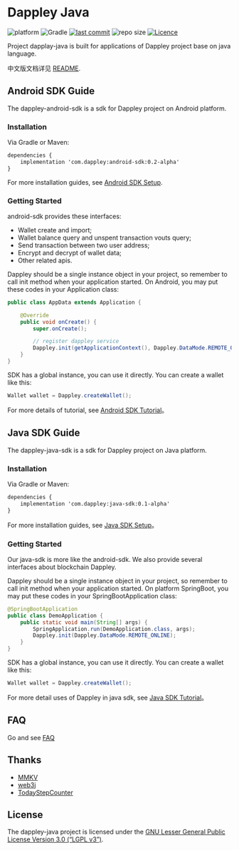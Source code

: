 # Dappley Java

![platform](https://img.shields.io/badge/platform-Android%20%7C%20Java-lightgrey.svg)
![Gradle](https://img.shields.io/badge/Gradle-4.6-brightgreen.svg)
[![last commit](https://img.shields.io/github/last-commit/dappley/dappley-java.svg)](https://github.com/dappley/dappley-java/commits/master)
![repo size](https://img.shields.io/github/repo-size/dappley/dappley-java.svg)
[![Licence](https://img.shields.io/github/license/dappley/dappley-java.svg)](https://github.com/dappley/dappley-java/blob/master/LICENSE)

Project dapplay-java is built for applications of Dappley project base on java language.

中文版文档详见 [README](README_cn.md).

## Android SDK Guide
The dappley-android-sdk is a sdk for Dappley project on Android platform.

### Installation
Via Gradle or Maven:
```xml
dependencies {
    implementation 'com.dappley:android-sdk:0.2-alpha'
}
```
For more installation guides, see [Android SDK Setup](https://github.com/dappley/dappley-java/wiki/android_setup).

### Getting Started

android-sdk provides these interfaces:

- Wallet create and import;
- Wallet balance query and unspent transaction vouts query;
- Send transaction between two user address;
- Encrypt and decrypt of wallet data;
- Other related apis.

Dappley should be a single instance object in your project, so remember to call init method when your application started. On Android, you may put these codes in your Application class:

```java
public class AppData extends Application {

    @Override
    public void onCreate() {
        super.onCreate();

        // register dappley service
        Dappley.init(getApplicationContext(), Dappley.DataMode.REMOTE_ONLINE);
    }
}
```
SDK has a global instance, you can use it directly. You can create a wallet like this:

```java
Wallet wallet = Dappley.createWallet();
```
For more details of tutorial, see [Android SDK Tutorial](https://github.com/dappley/dappley-java/wiki/android_tutorial)。

## Java SDK Guide
The dappley-java-sdk is a sdk for Dappley project on Java platform.

### Installation

Via Gradle or Maven:

```xml
dependencies {
    implementation 'com.dappley:java-sdk:0.1-alpha'
}
```
For more installation guides, see [Java SDK Setup](https://github.com/dappley/dappley-java/wiki/java_setup)。

### Getting Started
Our java-sdk is more like the android-sdk. We also provide several interfaces about blockchain Dappley.

Dappley should be a single instance object in your project, so remember to call init method when your application started. On platform SpringBoot, you may put these codes in your SpringBootApplication class:

```java
@SpringBootApplication
public class DemoApplication {
    public static void main(String[] args) {
        SpringApplication.run(DemoApplication.class, args);
        Dappley.init(Dappley.DataMode.REMOTE_ONLINE);
    }
}
```

SDK has a global instance, you can use it directly. You can create a wallet like this:

```java
Wallet wallet = Dappley.createWallet();
```
For more detail uses of Dappley in java sdk, see [Java SDK Tutorial](https://github.com/dappley/dappley-java/wiki/java_tutorial)。

## FAQ
Go and see [FAQ](https://github.com/dappley/dappley-java/wiki/FAQ)

## Thanks
* [MMKV](https://github.com/Tencent/MMKV)
* [web3j](https://github.com/web3j/web3j)
* [TodayStepCounter](https://github.com/jiahongfei/TodayStepCounter)

## License
The dappley-java project is licensed under the [GNU Lesser General Public License Version 3.0 (“LGPL v3”)](https://www.gnu.org/licenses/lgpl-3.0.en.html).